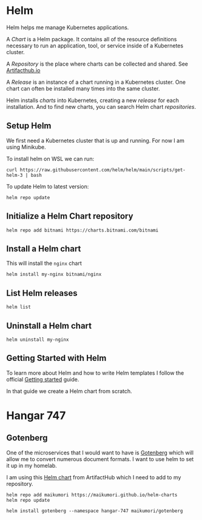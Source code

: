 # Helm

Helm helps me manage Kubernetes applications.

A *Chart* is a Helm package. It contains all of the resource definitions necessary to run an application, tool, or
service inside of a Kubernetes cluster.

A *Repository* is the place where charts can be collected and shared. See [Artifacthub.io](https://artifacthub.io/)

A *Release* is an instance of a chart running in a Kubernetes cluster. One chart can often be installed many times
into the same cluster.

Helm installs *charts* into Kubernetes, creating a new *release* for each installation. And to find new charts, you
can search Helm chart *repositories*.

## Setup Helm

We first need a Kubernetes cluster that is up and running. For now I am using Minikube.

To install helm on WSL we can run:

```shell
curl https://raw.githubusercontent.com/helm/helm/main/scripts/get-helm-3 | bash
```

To update Helm to latest version:

```shell
helm repo update
```

## Initialize a Helm Chart repository

```shell
helm repo add bitnami https://charts.bitnami.com/bitnami
```

## Install a Helm chart

This will install the `nginx` chart

```shell
helm install my-nginx bitnami/nginx
```

## List Helm releases

```shell
helm list
```

## Uninstall a Helm chart

```shell
helm uninstall my-nginx
```

## Getting Started with Helm

To learn more about Helm and how to write Helm templates I follow the official
[Getting started](https://helm.sh/docs/chart_template_guide/getting_started/) guide.

In that guide we create a Helm chart from scratch.

# Hangar 747

## Gotenberg

One of the microservices that I would want to have is [Gotenberg](https://gotenberg.dev/) which will allow me to
convert numerous document formats. I want to use helm to set it up in my homelab.

I am using this [Helm chart](https://artifacthub.io/packages/helm/maikumori/gotenberg) from ArtifactHub which I need to
add to my repository.

```shell
helm repo add maikumori https://maikumori.github.io/helm-charts
helm repo update
```

```shell
helm install gotenberg --namespace hangar-747 maikumori/gotenberg
```
